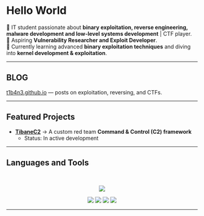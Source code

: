 # Hello World 

🔹 IT student passionate about **binary exploitation, reverse engineering, malware development and low-level systems development** | CTF player.  
🔹 Aspiring **Vulnerability Researcher and Exploit Developer**.  
🔹 Currently learning advanced **binary exploitation techniques** and diving into **kernel development & exploitation**.      

---
## BLOG

[t1b4n3.github.io](https://t1b4n3.github.io/) — posts on exploitation, reversing, and CTFs.

---


## Featured Projects
- [**TibaneC2**](https://github.com/t1b4n3/TibaneC2) → A custom red team **Command & Control (C2) framework**  
  - Status: In active development  
---

## Languages and Tools  

<br>
<p align="center">  
  <!-- Programming & Scripting -->
  <img src="https://skillicons.dev/icons?i=python,c,cpp,php,mysql,bash,linux,docker,git" />

<p align="center">
  <!-- Security / Exploitation Tools -->
  <img src="https://img.shields.io/badge/-GDB-red?style=for-the-badge&logo=gnu&logoColor=white" />
  <img src="https://img.shields.io/badge/-pwntools-blue?style=for-the-badge" />
  <img src="https://img.shields.io/badge/-BinaryNinja-purple?style=for-the-badge" />
  <img src="https://img.shields.io/badge/-radare2-black?style=for-the-badge" />
</p>

---
